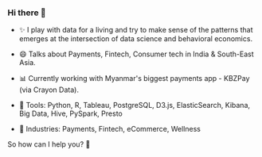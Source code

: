 ### Hi there 👋

<!--
**gofornaman/gofornaman** is a ✨ _special_ ✨ repository because its `README.md` (this file) appears on your GitHub profile.

Here are some ideas to get you started:

- 🔭 I’m currently working on ...
- 🌱 I’m currently learning ...
- 👯 I’m looking to collaborate on ...
- 🤔 I’m looking for help with ...
- 💬 Ask me about ...
- 📫 How to reach me: ...
- 😄 Pronouns: ...
- ⚡ Fun fact: ...
-->

- ✨ I play with data for a living and try to make sense of the patterns that emerges at the intersection of data science and behavioral economics. <br>
- 😄 Talks about Payments, Fintech, Consumer tech in India & South-East Asia. <br>
- 📊 Currently working with Myanmar's biggest payments app - KBZPay (via Crayon Data). <br>

- 🔨 Tools: Python, R, Tableau, PostgreSQL, D3.js, ElasticSearch, Kibana, Big Data, Hive, PySpark, Presto <br>
- 🏡 Industries: Payments, Fintech, eCommerce, Wellness <br>

So how can I help you? 💜

